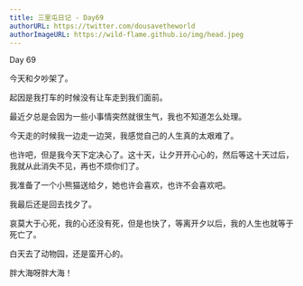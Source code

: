 ```yaml
---
title: 三里屯日记 - Day69
authorURL: https://twitter.com/dousavetheworld
authorImageURL: https://wild-flame.github.io/img/head.jpeg
---
```


Day 69

今天和夕吵架了。

起因是我打车的时候没有让车走到我们面前。

最近夕总是会因为一些小事情突然就很生气，我也不知道怎么处理。

今天走的时候我一边走一边哭，我感觉自己的人生真的太艰难了。

也许吧，但是我今天下定决心了。这十天，让夕开开心心的，然后等这十天过后，我就从此消失不见，再也不烦你们了。

我准备了一个小熊猫送给夕，她也许会喜欢，也许不会喜欢吧。

我最后还是回去找夕了。

哀莫大于心死，我的心还没有死，但是也快了，等离开夕以后，我的人生也就等于死亡了。

白天去了动物园，还是蛮开心的。

胖大海呀胖大海！


